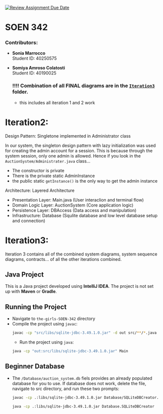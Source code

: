 [![Review Assignment Due Date](https://classroom.github.com/assets/deadline-readme-button-22041afd0340ce965d47ae6ef1cefeee28c7c493a6346c4f15d667ab976d596c.svg)](https://classroom.github.com/a/-9QgYBSe)
# SOEN 342 

### Contributors:
- **Sonia Marrocco**  
  Student ID: 40250575

- **Somiya Amroso Colatosti**  
  Student ID: 40190025

  ### ‼️‼️ Combination of all FINAL diagrams are in the [`Iteration3`](/artifacts/Iteration3) folder.
  - this includes all iteration 1 and 2 work

# Iteration2:
  Design Pattern: Singletone implemented in Administrator class

In our system, the singleton design pattern with lazy initialization was used for creating the admin account for a session. This is because through the system session, only one admin is allowed. Hence if you look in the `AuctionSystem/Administrater.java` class...
- The constructor is private
- There is the private static AdminInstance
- the public static `getInstance()` is the only way to get the admin instance

 Architecture: Layered Architecture
- Presentation Layer: Main.java (User interaclion and terminal flow)
- Domain Logic Layer: AuctionSystem (Core application logic)
- Persistence Layer: DBAccess (Data access and manipulation)
- Infrastructure: Database (Squlite database and low level database setup and connection)

# Iteration3: 
Iteration 3 contains all of the combined system diagrams, system sequence diagrams, contracts... of all the other iterations combined. 

## Java Project
This is a Java project developed using **IntelliJ IDEA**. The project is not set up with **Maven** or **Gradle**.


## Running the Project
   - Navigate to `the-girls-SOEN-342` directory
   - Compile the project using `javac`:
     ```bash
     javac -cp "src/libs/sqlite-jdbc-3.49.1.0.jar" -d out src/**/*.java 
     ```
     - Run the project using `java`:
     ```bash
     java -cp "out:src/libs/sqlite-jdbc-3.49.1.0.jar" Main 
     ```

## Beginner Database
- The `/Database/auction_system.db` fiels provides an already populated database for you to use.
If database does not work, delete the file, navigate to src directory, and run these two prompts:
     ```bash
     javac -cp .:libs/sqlite-jdbc-3.49.1.0.jar Database/SQLiteDBCreator.java 
     ```
     ```bash
     java -cp .:libs/sqlite-jdbc-3.49.1.0.jar Database.SQLiteDBCreator 
     ```



